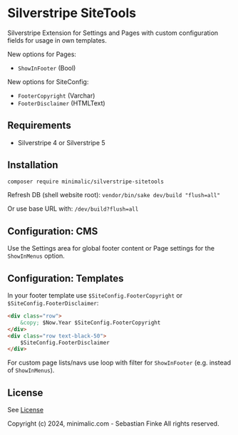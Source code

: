 # Silverstripe SiteTools

Silverstripe Extension for Settings and Pages with custom configuration fields for usage in own templates.

New options for Pages:
- `ShowInFooter` (Bool)

New options for SiteConfig:
- `FooterCopyright` (Varchar)
- `FooterDisclaimer` (HTMLText)


## Requirements

* Silverstripe 4 or Silverstripe 5


## Installation

```sh
composer require minimalic/silverstripe-sitetools
```

Refresh DB (shell website root):
`vendor/bin/sake dev/build "flush=all"`

Or use base URL with:
`/dev/build?flush=all`


## Configuration: CMS

Use the Settings area for global footer content or Page settings for the `ShowInMenus` option.


## Configuration: Templates

In your footer template use `$SiteConfig.FooterCopyright` or `$SiteConfig.FooterDisclaimer`:

```html
<div class="row">
    &copy; $Now.Year $SiteConfig.FooterCopyright
</div>
<div class="row text-black-50">
    $SiteConfig.FooterDisclaimer
</div>
```

For custom page lists/navs use loop with filter for `ShowInFooter` (e.g. instead of `ShowInMenus`).


## License

See [License](LICENSE.md)

Copyright (c) 2024, minimalic.com - Sebastian Finke
All rights reserved.

